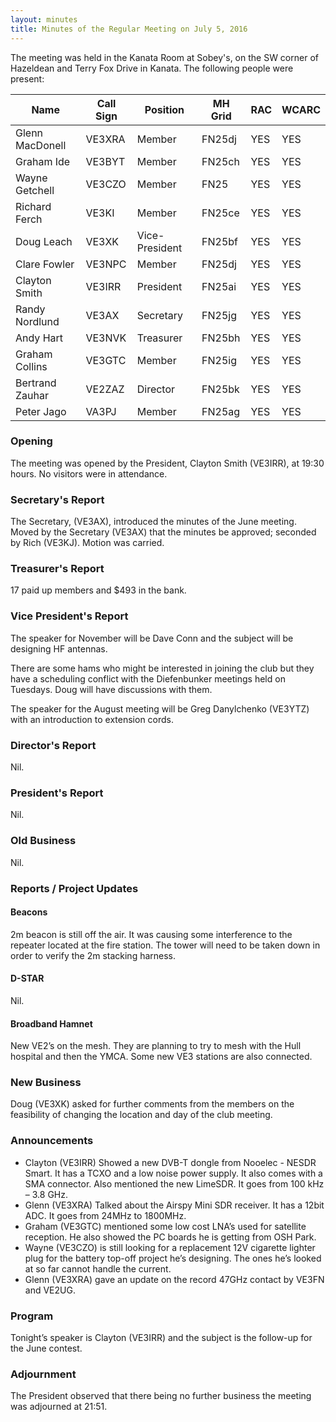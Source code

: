 ```yaml
---
layout: minutes
title: Minutes of the Regular Meeting on July 5, 2016
---
```


The meeting was held in the Kanata Room at Sobey's, on the SW corner of Hazeldean and Terry Fox Drive in Kanata.
The following people were present:

| Name             | Call Sign | Position       | MH Grid | RAC | WCARC |
|------------------|-----------|----------------|---------|-----|-------|
| Glenn MacDonell  | VE3XRA    | Member         | FN25dj  | YES |  YES  |
| Graham Ide       | VE3BYT    | Member         | FN25ch  | YES |  YES  |
| Wayne Getchell   | VE3CZO    | Member         | FN25    | YES |  YES  |
| Richard Ferch    | VE3KI     | Member         | FN25ce  | YES |  YES  |
| Doug Leach       | VE3XK     | Vice-President | FN25bf  | YES |  YES  |
| Clare Fowler     | VE3NPC    | Member         | FN25dj  | YES |  YES  |
| Clayton Smith    | VE3IRR    | President      | FN25ai  | YES |  YES  |
| Randy Nordlund   | VE3AX     | Secretary      | FN25jg  | YES |  YES  |
| Andy Hart        | VE3NVK    | Treasurer      | FN25bh  | YES |  YES  |
| Graham Collins   | VE3GTC    | Member         | FN25ig  | YES |  YES  |
| Bertrand Zauhar  | VE2ZAZ    | Director       | FN25bk  | YES |  YES  |
| Peter Jago       | VA3PJ     | Member         | FN25ag  | YES |  YES  |

### Opening

The meeting was opened by the President, Clayton Smith (VE3IRR), at 19:30 hours.
No visitors were in attendance.

### Secretary's Report

The Secretary, (VE3AX), introduced the minutes of the June meeting.
Moved by the Secretary (VE3AX) that the minutes be approved; seconded by Rich (VE3KJ).
Motion was carried.

### Treasurer's Report

17 paid up members and $493 in the bank.

### Vice President's Report

The speaker for November will be Dave Conn and the subject will be designing HF antennas.

There are some hams who might be interested in joining the club but they have a scheduling conflict with the Diefenbunker meetings held on Tuesdays. Doug will have discussions with them.

The speaker for the August meeting will be Greg Danylchenko (VE3YTZ) with an introduction to extension cords.

### Director's Report

Nil.

### President's Report

Nil.

### Old Business

Nil.

### Reports / Project Updates

#### Beacons

2m beacon is still off the air. It was causing some interference to the repeater located at the fire station. The tower will need to be taken down in order to verify the 2m stacking harness.

#### D-STAR

Nil.

#### Broadband Hamnet

New VE2’s on the mesh. They are planning to try to mesh with the Hull hospital and then the YMCA.
Some new VE3 stations are also connected.

### New Business

Doug (VE3XK) asked for further comments from the members on the feasibility of changing the location and day of the club meeting.

### Announcements

* Clayton (VE3IRR) Showed a new DVB-T dongle from Nooelec - NESDR Smart. It has a TCXO and a low noise power supply. It also comes with a SMA connector. Also mentioned the new LimeSDR. It goes from 100 kHz – 3.8 GHz.
* Glenn (VE3XRA) Talked about the Airspy Mini SDR receiver. It has a 12bit ADC. It goes from 24MHz to 1800MHz.
* Graham (VE3GTC) mentioned some low cost LNA’s used for satellite reception. He also showed the PC boards he is getting from OSH Park.
* Wayne (VE3CZO) is still looking for a replacement 12V cigarette lighter plug for the battery top-off project he’s designing. The ones he’s looked at so far cannot handle the current.
* Glenn (VE3XRA) gave an update on the record 47GHz contact by VE3FN and VE2UG.

### Program

Tonight’s speaker is Clayton (VE3IRR) and the subject is the follow-up for the June contest.

### Adjournment

The President observed that there being no further business the meeting was adjourned at 21:51.
